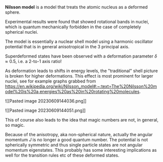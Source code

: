 **Nilsson model** is a model that treats the atomic nucleus as a deformed sphere.

Experimental results were found that showed rotational bands in nuclei, which is quantum mechanically forbidden in the case of completely spherical nuclei.

The model is essentially a nuclear shell model using a harmonic oscillator potential that is in general anisotropical in the 3 principal axis.

Superdeformed states have been observed with a deformation parameter $\delta \approx 0.5$, i.e. a 2-to-1 axis ratio!

As deformation leads to shifts in energy levels, the "traditional" shell picture is broken for higher deformations. This effect is most prominent for larger nuclei, see for example graphs grabbed from https://en.wikipedia.org/wiki/Nilsson_model#:~:text=The%20Nilsson%20model%20is%20a,energies%20as%20in%20rotating%20molecules.

![[Pasted image 20230609144036.png]]

![[Pasted image 20230609144051.png]]

This of course also leads to the idea that magic numbers are not, in general, so magic.

Because of the anisotropy, aka non-spherical nature, actually the  angular momentum $J$ is no longer a good quantum number. The potential is not spherically symmetric and thus single particle states are not angular momentum eigenstates. This probably has some interesting implications as well for the transition rules etc of these deformed states.